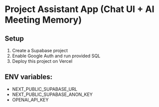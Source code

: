 # Project Assistant App (Chat UI + AI Meeting Memory)

## Setup

1. Create a Supabase project
2. Enable Google Auth and run provided SQL
3. Deploy this project on Vercel

## ENV variables:
- NEXT_PUBLIC_SUPABASE_URL
- NEXT_PUBLIC_SUPABASE_ANON_KEY
- OPENAI_API_KEY

